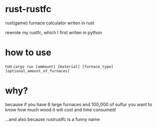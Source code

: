 # rust-rustfc
rust(game) furnace calculator writen in rust

rewrote my rustfc, which I first writen in python

# how to use
run `cargo run [ammount] [material] [furnace_type] [optional_amount_of_furnaces]`

# why?
because if you have 6 large furnaces and 100_000 of sulfur you want to know how much wood it will cost and time consumed!

...and also because rustrustfc is a funny name